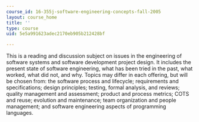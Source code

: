 ```yaml
---
course_id: 16-355j-software-engineering-concepts-fall-2005
layout: course_home
title: ''
type: course
uid: 5e5a991623adec2170eb905b212428bf

---
```

This is a reading and discussion subject on issues in the engineering of software systems and software development project design. It includes the present state of software engineering, what has been tried in the past, what worked, what did not, and why. Topics may differ in each offering, but will be chosen from: the software process and lifecycle; requirements and specifications; design principles; testing, formal analysis, and reviews; quality management and assessment; product and process metrics; COTS and reuse; evolution and maintenance; team organization and people management; and software engineering aspects of programming languages.

